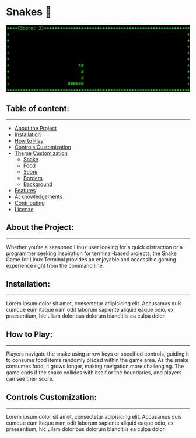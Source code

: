 # Snakes 🐍

![snakes logo](logo.gif)

## Table of content:
---
- [About the Project](#about-the-project)
- [Installation](#installation)
- [How to Play](#how-to-play)
- [Controls Customization](#controls-customization)
- [Theme Customization](#theme-customization)
  - [Snake](#snake)
  - [Food](#food)
  - [Score](#score)
  - [Borders](#borders)
  - [Background](#background)
- [Features](#features)
- [Acknowledgements](#acknowledgements)
- [Contributing](#contributing)
- [License](#license)

## About the Project:
---
Whether you're a seasoned Linux user looking for a quick distraction or a programmer seeking inspiration for terminal-based projects, the Snake Game for Linux Terminal provides an enjoyable and accessible gaming experience right from the command line.

## Installation:
---
Lorem ipsum dolor sit amet, consectetur adipisicing elit. Accusamus quis cumque eum itaque nam odit laborum sapiente aliquid eaque odio, ex praesentium, hic ullam doloribus dolorum blanditiis ea culpa dolor.

## How to Play:
---
Players navigate the snake using arrow keys or specified controls, guiding it to consume food items randomly placed within the game area. As the snake consumes food, it grows longer, making navigation more challenging. The game ends if the snake collides with itself or the boundaries, and players can see their score.

## Controls Customization:
---
Lorem ipsum dolor sit amet, consectetur adipisicing elit. Accusamus quis cumque eum itaque nam odit laborum sapiente aliquid eaque odio, ex praesentium, hic ullam doloribus dolorum blanditiis ea culpa dolor.
